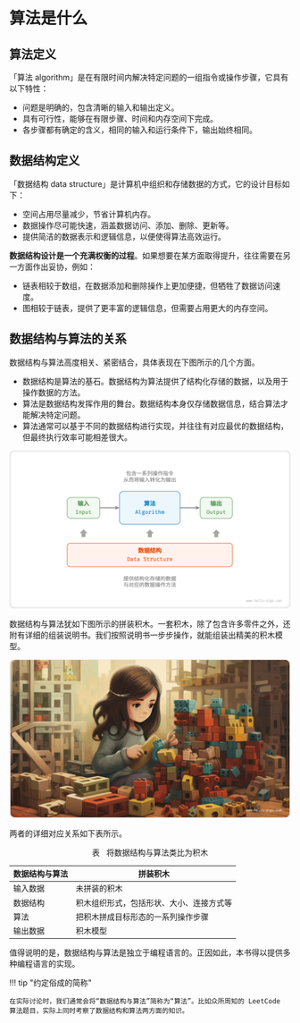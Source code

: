 # 算法是什么

## 算法定义

「算法 algorithm」是在有限时间内解决特定问题的一组指令或操作步骤，它具有以下特性：

- 问题是明确的，包含清晰的输入和输出定义。
- 具有可行性，能够在有限步骤、时间和内存空间下完成。
- 各步骤都有确定的含义，相同的输入和运行条件下，输出始终相同。

## 数据结构定义

「数据结构 data structure」是计算机中组织和存储数据的方式，它的设计目标如下：

- 空间占用尽量减少，节省计算机内存。
- 数据操作尽可能快速，涵盖数据访问、添加、删除、更新等。
- 提供简洁的数据表示和逻辑信息，以便使得算法高效运行。

**数据结构设计是一个充满权衡的过程**。如果想要在某方面取得提升，往往需要在另一方面作出妥协，例如：

- 链表相较于数组，在数据添加和删除操作上更加便捷，但牺牲了数据访问速度。
- 图相较于链表，提供了更丰富的逻辑信息，但需要占用更大的内存空间。

## 数据结构与算法的关系

数据结构与算法高度相关、紧密结合，具体表现在下图所示的几个方面。

- 数据结构是算法的基石。数据结构为算法提供了结构化存储的数据，以及用于操作数据的方法。
- 算法是数据结构发挥作用的舞台。数据结构本身仅存储数据信息，结合算法才能解决特定问题。
- 算法通常可以基于不同的数据结构进行实现，并往往有对应最优的数据结构，但最终执行效率可能相差很大。

![数据结构与算法的关系](what_is_dsa.assets/relationship_between_data_structure_and_algorithm.png)

数据结构与算法犹如下图所示的拼装积木。一套积木，除了包含许多零件之外，还附有详细的组装说明书。我们按照说明书一步步操作，就能组装出精美的积木模型。

![拼装积木](what_is_dsa.assets/assembling_blocks.jpg)

两者的详细对应关系如下表所示。

<p align="center"> 表 <id> &nbsp; 将数据结构与算法类比为积木 </p>

| 数据结构与算法 | 拼装积木                                |
| -------------- | ---------------------------------------- |
| 输入数据       | 未拼装的积木                             |
| 数据结构       | 积木组织形式，包括形状、大小、连接方式等 |
| 算法           | 把积木拼成目标形态的一系列操作步骤       |
| 输出数据       | 积木模型                                 |

值得说明的是，数据结构与算法是独立于编程语言的。正因如此，本书得以提供多种编程语言的实现。

!!! tip "约定俗成的简称"

    在实际讨论时，我们通常会将“数据结构与算法”简称为“算法”。比如众所周知的 LeetCode 算法题目，实际上同时考察了数据结构和算法两方面的知识。
